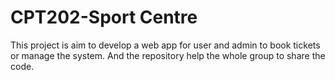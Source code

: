 # CPT202-Sport Centre
This project is aim to develop a web app for user and admin to book tickets or manage the system. And the repository help the whole group to share the code.
